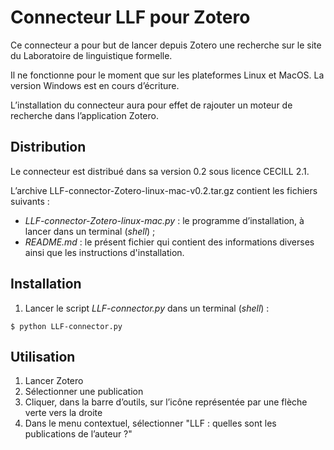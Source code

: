 # Connecteur LLF pour Zotero

Ce connecteur a pour but de lancer depuis Zotero une recherche sur le site du Laboratoire de linguistique formelle.

Il ne fonctionne pour le moment que sur les plateformes Linux et MacOS. La version Windows est en cours d’écriture.

L’installation du connecteur aura pour effet de rajouter un moteur de recherche dans l’application Zotero.

## Distribution

Le connecteur est distribué dans sa version 0.2 sous licence CECILL 2.1.

L’archive LLF-connector-Zotero-linux-mac-v0.2.tar.gz contient les fichiers suivants :
- *LLF-connector-Zotero-linux-mac.py* : le programme d’installation, à lancer dans un terminal (*shell*) ;
- *README.md* : le présent fichier qui contient des informations diverses ainsi que les instructions d'installation.

## Installation

1. Lancer le script *LLF-connector.py* dans un terminal (*shell*) :
```shell
$ python LLF-connector.py
```

## Utilisation

1. Lancer Zotero
2. Sélectionner une publication
3. Cliquer, dans la barre d’outils, sur l’icône représentée par une flèche verte vers la droite
4. Dans le menu contextuel, sélectionner "LLF : quelles sont les publications de l’auteur ?"

